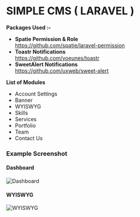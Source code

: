 # SIMPLE CMS ( LARAVEL ) #
**Packages Used :-**
* **Spatie Permission & Role** <br>
<https://github.com/spatie/laravel-permission>
* **Toastr Notifications** <br> 
<https://github.com/yoeunes/toastr>
* **SweetAlert Notifications** <br>
<https://github.com/uxweb/sweet-alert> <br>

**List of Modules**
* Account Settings
* Banner
* WYISWYG
* Skills
* Services
* Portfolio
* Team
* Contact Us

### Example Screenshot ###
#### Dashboard ####
![Dashboard](https://user-images.githubusercontent.com/40460352/59866621-971f7000-93be-11e9-974f-01fffbc3949f.PNG)
#### WYISWYG ####
![WYISWYG](https://user-images.githubusercontent.com/40460352/59866723-db127500-93be-11e9-9609-f7dda524c8ca.PNG)
